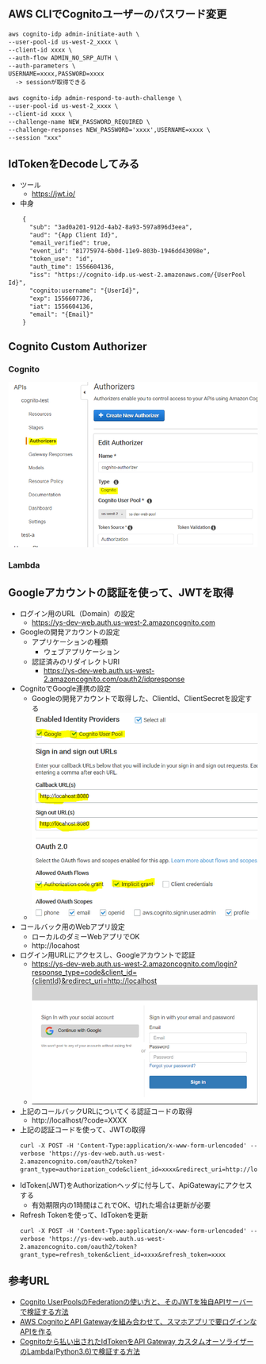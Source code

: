 ## AWS CLIでCognitoユーザーのパスワード変更
```$xslt
aws cognito-idp admin-initiate-auth \
--user-pool-id us-west-2_xxxx \
--client-id xxxx \
--auth-flow ADMIN_NO_SRP_AUTH \
--auth-parameters \
USERNAME=xxxx,PASSWORD=xxxx
  -> sessionが取得できる 

aws cognito-idp admin-respond-to-auth-challenge \
--user-pool-id us-west-2_xxxx \
--client-id xxxx \
--challenge-name NEW_PASSWORD_REQUIRED \
--challenge-responses NEW_PASSWORD='xxxx',USERNAME=xxxx \
--session "xxx"
```

## IdTokenをDecodeしてみる
* ツール
    * https://jwt.io/
* 中身
```
    {
      "sub": "3ad0a201-912d-4ab2-8a93-597a896d3eea",
      "aud": "{App Client Id}",
      "email_verified": true,
      "event_id": "81775974-6b0d-11e9-803b-1946dd43098e",
      "token_use": "id",
      "auth_time": 1556604136,
      "iss": "https://cognito-idp.us-west-2.amazonaws.com/{UserPool Id}",
      "cognito:username": "{UserId}",
      "exp": 1556607736,
      "iat": 1556604136,
      "email": "{Email}"
    }
```

## Cognito Custom Authorizer
### Cognito
![cognito](picture/custom-authorizer-cognito.PNG)
### Lambda

## Googleアカウントの認証を使って、JWTを取得
* ログイン用のURL（Domain）の設定
    * https://ys-dev-web.auth.us-west-2.amazoncognito.com
* Googleの開発アカウントの設定
    * アプリケーションの種類
        * ウェブアプリケーション
    * 認証済みのリダイレクトURI
        * https://ys-dev-web.auth.us-west-2.amazoncognito.com/oauth2/idpresponse
* CognitoでGoogle連携の設定
    * Googleの開発アカウントで取得した、ClientId、ClientSecretを設定する
    * ![cognito-app-settings](picture/cognito-app-settings.PNG)
* コールバック用のWebアプリ設定
    * ローカルのダミーWebアプリでOK
    * http://locahost
* ログイン用URLにアクセスし、Googleアカウントで認証
    * https://ys-dev-web.auth.us-west-2.amazoncognito.com/login?response_type=code&client_id={clientId}&redirect_uri=http://localhost
    * ![cognito-login](picture/cognito-login.PNG)
* 上記のコールバックURLについてくる認証コードの取得
    * http://localhost/?code=XXXX
* 上記の認証コードを使って、JWTの取得
    ```
    curl -X POST -H 'Content-Type:application/x-www-form-urlencoded' --verbose 'https://ys-dev-web.auth.us-west-2.amazoncognito.com/oauth2/token?grant_type=authorization_code&client_id=xxxx&redirect_uri=http://localhost&code=xxxx'
    ```
* IdToken(JWT)をAuthorizationヘッダに付与して、ApiGatewayにアクセスする
    * 有効期限内の1時間はこれでOK、切れた場合は更新が必要
* Refresh Tokenを使って、IdTokenを更新
    ```
    curl -X POST -H 'Content-Type:application/x-www-form-urlencoded' --verbose 'https://ys-dev-web.auth.us-west-2.amazoncognito.com/oauth2/token?grant_type=refresh_token&client_id=xxxx&refresh_token=xxxx
    ```

## 参考URL
* [Cognito UserPoolsのFederationの使い方と、そのJWTを独自APIサーバーで検証する方法](https://qiita.com/yoskeoka/items/7474845087c66cf91b27)
* [AWS CognitoとAPI Gatewayを組み合わせて、スマホアプリで要ログインなAPIを作る](https://qiita.com/lazyfellow/items/e6dd2941de9ae3d02d00)
* [Cognitoから払い出されたIdTokenをAPI Gateway カスタムオーソライザーのLambda(Python3.6)で検証する方法](https://dev.classmethod.jp/cloud/aws/verify_cognit_idtoken_by_apig_custom_auth/)